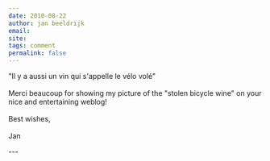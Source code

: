 ```yaml
---
date: 2010-08-22
author: jan beeldrijk
email: 
site: 
tags: comment
permalink: false
---
```


<p>&quot;Il y a aussi un vin qui s'appelle le vélo volé&quot; <br />
<br />
Merci beaucoup for showing my picture of the &quot;stolen bicycle wine&quot; on your nice and entertaining weblog!<br />
<br />
Best wishes,<br />
<br />
Jan</p>
---